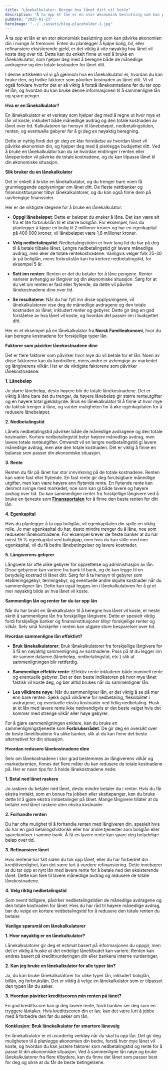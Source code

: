 ```yaml
---
title: "Lånekalkulator: Beregn hva lånet ditt vil koste"
description: "Å ta opp et lån er en stor økonomisk beslutning som kan påvirke økonomien din i mange år fremover. Enten du planlegger å kjøpe bolig, bil, eller refinansiere eksisterende gjeld, er det viktig å vite nøyaktig hva lånet vil koste deg over tid. Dette kan du enkelt finne ut ved å bruke en lånekalkulator, som &#8230; Read more"
pubDate: "2025-01-23"
heroImage: "../../assets/blog-placeholder-1.jpg"
---
```


Å ta opp et lån er en stor økonomisk beslutning som kan påvirke økonomien din i mange år fremover. Enten du planlegger å kjøpe bolig, bil, eller refinansiere eksisterende gjeld, er det viktig å vite nøyaktig hva lånet vil koste deg over tid. Dette kan du enkelt finne ut ved å bruke en lånekalkulator, som hjelper deg med å beregne både de månedlige avdragene og den totale kostnaden for lånet ditt.

I denne artikkelen vil vi gå gjennom hva en lånekalkulator er, hvordan du kan bruke den, og hvilke faktorer som påvirker kostnaden av lånet ditt. Vi vil også forklare hvorfor det er så viktig å forstå lånekostnadene før du tar opp et lån, og hvordan du kan bruke denne informasjonen til å sammenligne lån og spare penger.

**Hva er en lånekalkulator?**

En lånekalkulator er et verktøy som hjelper deg med å regne ut hvor mye et lån vil koste, inkludert både månedlige avdrag og den totale kostnaden av lånet over tid. Kalkulatoren tar hensyn til lånebeløpet, nedbetalingstiden, renten, og eventuelle gebyrer for å gi deg en nøyaktig beregning.

Dette er nyttig fordi det gir deg en klar forståelse av hvordan lånet vil påvirke økonomien din, og hjelper deg med å planlegge budsjettet ditt. Ved å bruke en lånekalkulator kan du se hvordan endringer i renten eller låneperioden vil påvirke de totale kostnadene, og du kan tilpasse lånet til din økonomiske situasjon.

**Slik bruker du en lånekalkulator**

Det er enkelt å bruke en lånekalkulator, og du trenger bare noen få grunnleggende opplysninger om lånet ditt. De fleste nettbanker og finansinstitusjoner tilbyr lånekalkulatorer, og du kan også finne dem på uavhengige finanssider.

Her er de viktigste stegene for å bruke en lånekalkulator:

- **Oppgi lånebeløpet**: Dette er beløpet du ønsker å låne. Det kan være alt fra et lite forbrukslån til et større boliglån. For eksempel, hvis du planlegger å kjøpe en bolig til 2 millioner kroner og har en egenkapital på 400 000 kroner, vil lånebeløpet være 1,6 millioner kroner.

- **Velg nedbetalingstid**: Nedbetalingstiden er hvor lang tid du har på deg til å betale tilbake lånet. Lengre nedbetalingstid gir lavere månedlige avdrag, men øker de totale rentekostnadene. Vanligvis velger folk 25-30 år på boliglån, mens forbrukslån kan ha kortere nedbetalingstid, for eksempel 5 år.

- **Sett inn renten**: Renten er det du betaler for å låne pengene. Renter varierer avhengig av långiver og din økonomiske situasjon. Sørg for at du vet om renten er fast eller flytende, da dette vil påvirke lånekostnadene dine over tid.

- **Se resultatene**: Når du har fylt inn disse opplysningene, vil lånekalkulatoren vise deg de månedlige avdragene og den totale kostnaden av lånet, inkludert renter og gebyrer. Dette gir deg en god forståelse av hva lånet vil koste, og hvordan det passer inn i budsjettet ditt.

Her er et eksempel på en lånekalkulator fra **Norsk Familieøkonomi**, hvor du kan beregne kostnadene for forskjellige typer lån.

**Faktorer som påvirker lånekostnadene dine**

Det er flere faktorer som påvirker hvor mye du vil betale for et lån. Noen av disse faktorene kan du kontrollere, mens andre er avhengige av markedet og långiverens vilkår. Her er de viktigste faktorene som påvirker lånekostnadene:

**1. Lånebeløp**

Jo større lånebeløp, desto høyere blir de totale lånekostnadene. Det er viktig å låne bare det du trenger, da høyere lånebeløp gir større renteutgifter og en høyere total gjeldsbyrde. Bruk en lånekalkulator til å finne ut hvor mye du faktisk trenger å låne, og vurder muligheten for å øke egenkapitalen for å redusere lånebeløpet.

**2. Nedbetalingstid**

Lånets nedbetalingstid påvirker både de månedlige avdragene og den totale kostnaden. Kortere nedbetalingstid betyr høyere månedlige avdrag, men lavere totale renteutgifter. Omvendt vil en lengre nedbetalingstid gi lavere månedlige avdrag, men øke den totale kostnaden. Det er viktig å finne en balanse som passer din økonomiske situasjon.

**3. Rente**

Renten du får på lånet har stor innvirkning på de totale kostnadene. Renten kan være fast eller flytende. En fast rente gir deg forutsigbare månedlige utgifter, men kan være høyere enn flytende rente. En flytende rente kan derimot svinge med markedet, noe som kan gi både lavere og høyere avdrag over tid. Du kan sammenligne renter fra forskjellige långivere ved å bruke en tjeneste som **[Finansportalen](https://www.finansportalen.no)** for å finne den beste renten for ditt lån.

**4. Egenkapital**

Hvis du planlegger å ta opp boliglån, vil egenkapitalen din spille en viktig rolle. Jo mer egenkapital du har, desto mindre trenger du å låne, noe som reduserer lånekostnadene. For eksempel krever de fleste banker at du har minst 15 % egenkapital ved boligkjøp, men hvis du kan stille med mer egenkapital, vil du få bedre lånebetingelser og lavere kostnader.

**5. Långiverens gebyrer**

Långivere tar ofte ulike gebyrer for opprettelse og administrasjon av lån. Disse gebyrene kan variere fra bank til bank, og de kan legge til en betydelig kostnad til lånet ditt. Sørg for å ta hensyn til gebyrer som etableringsgebyr, termingebyr, og eventuelle andre skjulte kostnader når du sammenligner lån. Dette kan også legges inn i lånekalkulatoren for å gi et mer nøyaktig bilde av hva lånet vil koste.

**Sammenlign lån og renter før du tar opp lån**

Når du har brukt en lånekalkulator til å beregne hva lånet vil koste, er neste skritt å sammenligne lån fra forskjellige långivere. Dette er spesielt viktig fordi forskjellige banker og finansinstitusjoner tilbyr forskjellige renter og vilkår. Selv små forskjeller i renten kan utgjøre store besparelser over tid.

**Hvordan sammenligne lån effektivt?**

- **Bruk lånekalkulatorer**: Bruk lånekalkulatorer fra forskjellige långivere for å få en nøyaktig sammenligning av kostnadene. Pass på at du legger inn de samme dataene (lånebeløp, nedbetalingstid, etc.) slik at sammenligningen blir rettferdig.

- **Sammenlign effektiv rente**: Effektiv rente inkluderer både nominell rente og eventuelle gebyrer. Det er den beste indikatoren på hvor mye lånet faktisk vil koste deg, og bør alltid brukes når du sammenligner lån.

- **Les vilkårene nøye**: Når du sammenligner lån, er det viktig å se på mer enn bare renten. Sjekk også vilkårene for nedbetaling, fleksibilitet i avdragene, og eventuelle ekstra kostnader ved tidlig nedbetaling. Husk at et lån med lavere rente ikke nødvendigvis er det beste valget hvis det kommer med strenge vilkår eller høye gebyrer.

For å gjøre sammenligningen enklere, kan du bruke en sammenligningstjeneste som **Forbrukerrådet**. De gir deg en oversikt over de beste lånetilbudene fra ulike banker, slik at du kan finne det beste alternativet for din situasjon.

**Hvordan redusere lånekostnadene dine**

Selv om lånekostnadene i stor grad bestemmes av långiverens vilkår og markedsrenten, finnes det flere måter du kan redusere de totale kostnadene på. Her er noen tips for å holde lånekostnadene nede:

**1. Betal ned lånet raskere**

Jo raskere du betaler ned lånet, desto mindre betaler du i renter. Hvis du får ekstra inntekt, som en bonus fra jobben eller skattepenger, kan du bruke dette til å gjøre ekstra innbetalinger på lånet. Mange långivere tillater at du betaler ned lånet raskere uten ekstra kostnader.

**2. Forhandle renten**

Du har ofte mulighet til å forhandle renten med långiveren din, spesielt hvis du har en god betalingshistorikk eller har andre tjenester som boliglån eller sparekontoer i samme bank. Å få en lavere rente kan spare deg betydelige beløp over tid.

**3. Refinansiere lånet**

Hvis rentene har falt siden du tok opp lånet, eller du har forbedret din kredittverdighet, kan det være lurt å vurdere refinansiering. Dette innebærer at du tar opp et nytt lån med lavere rente for å betale ned det eksisterende lånet. Dette kan føre til lavere månedlige avdrag og redusere de totale lånekostnadene.

**4. Velg riktig nedbetalingstid**

Som nevnt tidligere, påvirker nedbetalingstiden de månedlige avdragene og den totale kostnaden for lånet. Hvis du har råd til høyere månedlige avdrag, bør du velge en kortere nedbetalingstid for å redusere den totale renten du betaler.

**Vanlige spørsmål om lånekalkulatorer**

**1. Hvor nøyaktig er en lånekalkulator?**

Lånekalkulatorer gir deg et estimat basert på informasjonen du oppgir, men det er viktig å huske at det endelige lånetilbudet kan variere. Renten kan endres basert på kredittvurderingen din eller bankens interne vurderinger.

**2. Kan jeg bruke en lånekalkulator for alle typer lån?**

Ja, du kan bruke lånekalkulatorer for ulike typer lån, inkludert boliglån, billån, og forbrukslån. Det er viktig å velge en lånekalkulator som er tilpasset den typen lån du søker.

**3. Hvordan påvirker kredittscoren min renten på lånet?**

En god kredittscore kan gi deg lavere rente, fordi banken ser deg som en tryggere låntaker. Hvis kredittscoren din er lav, kan det være lurt å jobbe med å forbedre den før du søker om lån.

**Konklusjon: Bruk lånekalkulator for smartere lånevalg**

En lånekalkulator er et uvurderlig verktøy når du skal ta opp lån. Det gir deg muligheten til å planlegge økonomien din bedre, forstå hvor mye lånet vil koste, og hvordan du kan justere faktorer som nedbetalingstid og rente for å passe til din økonomiske situasjon. Ved å sammenligne lån nøye og bruke lånekalkulatorer fra flere tilbydere, kan du finne det lånet som passer best for deg og sikre at du får de beste betingelsene.